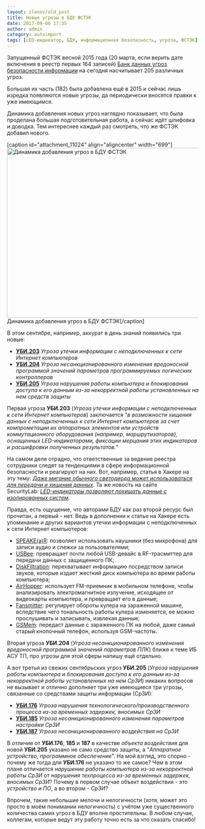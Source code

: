 ```yaml
---
layout: zlonov/old_post
title: Новые угрозы в БДУ ФСТЭК
date: 2017-09-06 17:35
author: admin
category: autoimport
tags: [LED-индикатор, БДУ, информационная безопасность, угроза, ФСТЭК]
---
```

Запущенный ФСТЭК весной 2015 года (20 марта, если верить дате включения в реестр первых 164 записей) <a href="http://www.bdu.fstec.ru/threat">Банк данных угроз безопасности информации</a> на сегодня насчитывает 205 различных угроз.

Большая их часть (182) была добавлена ещё в 2015 и сейчас лишь изредка появляются новые угрозы, да периодически вносятся правки к уже имеющимся.

Динамика добавления новых угроз наглядно показывает, что была проделана большая подготовительная работа, а сейчас идёт шлифовка и доводка. Тем интереснее каждый раз смотреть, что же ФСТЭК добавил нового.

[caption id="attachment_11024" align="aligncenter" width="699"]<a href="/assets/uploads/Динамика-добавления-угроз-в-БДУ-ФСТЭК.jpg"><img class="wp-image-11024" src="/assets/uploads/Динамика-добавления-угроз-в-БДУ-ФСТЭК-1024x655.jpg" alt="Динамика добавления угроз в БДУ ФСТЭК" width="699" height="447" /></a> Динамика добавления угроз в БДУ ФСТЭК[/caption]

В этом сентябре, например, аккурат в день знаний появились три новые:
<ul>
 	<li><a href="http://www.bdu.fstec.ru/threat/ubi.203"><strong>УБИ.203</strong></a> <em>Угроза утечки информации с неподключенных к сети Интернет компьютеров</em></li>
 	<li><a href="http://www.bdu.fstec.ru/threat/ubi.204"><strong>УБИ.204</strong></a> <em>Угроза несанкционированного изменения вредоносной программой значений параметров программируемых логических контроллеров</em></li>
 	<li><a href="http://www.bdu.fstec.ru/threat/ubi.205"><strong>УБИ.205</strong></a> <em>Угроза нарушения работы компьютера и блокирования доступа к его данным из-за некорректной работы установленных на нем средств защиты</em></li>
</ul>
Первая угроза <strong>УБИ.203</strong> (<em>Угроза утечки информации с неподключенных к сети Интернет компьютеров</em>) заключается "<em>в возможности хищения данных с неподключенных к сети Интернет компьютеров за счет компрометации их аппаратных элементов или устройств коммутационного оборудования (например, маршрутизаторов), оснащенных LED-индикаторами, фиксации мерцания этих индикаторов и расшифровки полученных результатов.</em>"

На самом деле отрадно, что ответственные за ведение реестра сотрудники следят за тенденциями в сфере информационной безопасности и реагируют на них. Вот, например, статья в Хакере на эту тему: <a href="https://xakep.ru/2017/02/25/led-it-go/"><em>Даже мигание обычного светодиода может использоваться для передачи и хищения данных</em></a>. Та же новость на сайте SecurityLab: <a href="http://www.securitylab.ru/news/485397.php"><em>LED-индикаторы позволяют похищать данные с изолированных систем</em></a>.

Правда, есть ощущение, что авторами БДУ как раз второй ресурс был прочитан, а первый - нет. Ведь в дополнении к статье на Хакере есть упоминание и других вариантов утечки информации с неподключенных к сети Интернет компьютеров:
<ul>
 	<li><a href="https://xakep.ru/2016/11/24/speake-a-r/">SPEAKE(a)R</a>: позволяет использовать наушники (без микрофона) для записи аудио и слежки за пользователями;</li>
 	<li><a href="https://xakep.ru/2016/08/31/usbee/">USBee</a>: превращает почти любой USB-девайс в RF-трасмиттер для передачи данных с защищенного ПК;</li>
 	<li><a href="https://xakep.ru/2016/08/12/diskfiltration/">DiskFiltration</a>: перехватывает информацию посредством записи звуков, которые издает жесткий диск компьютера во время работы компьютера;</li>
 	<li><a href="https://xakep.ru/2014/10/31/fm-keylogger/">AirHopper</a>: использует FM-приемник в мобильном телефоне, чтобы анализировать электромагнитное излучение, исходящее от видеокарты компьютера, и превращает его в данные;</li>
 	<li><a href="https://xakep.ru/2016/06/27/fansmitter/">Fansmitter</a>: регулирует обороты кулера на зараженной машине, вследствие чего тональность работы кулера изменяется, ее можно прослушивать и записывать, извлекая данные;</li>
 	<li><a href="https://xakep.ru/2015/07/30/gsmem/">GSMem</a>: передаст данные с зараженного ПК на любой, даже самый старый кнопочный телефон, используя GSM-частоты.</li>
</ul>
Вторая угроза <strong>УБИ.204</strong> (<em>Угроза несанкционированного изменения вредоносной программой значений параметров ПЛК</em>) ближе к теме ИБ АСУ ТП, про угрозы для этой сферы напишу ещё отдельно.

А вот третья из свежих сентябрьских угроз <strong>УБИ.205</strong> (<em>Угроза нарушения работы компьютера и блокирования доступа к его данным из-за некорректной работы установленных на нем СрЗИ</em>) никаких вопросов не вызывает и отлично дополняет три уже имеющиеся три угрозы, связанные со средствами защиты информации (СрЗИ):
<ul>
 	<li><a href="http://www.bdu.fstec.ru/threat/ubi.176"><strong>УБИ.176</strong></a> <em>Угроза нарушения технологического/производственного процесса из-за временны́х задержек, вносимых СрЗИ</em></li>
 	<li><strong><a href="http://www.bdu.fstec.ru/threat/ubi.185">УБИ.185</a></strong> <em>Угроза несанкционированного изменения параметров настройки СрЗИ</em></li>
 	<li><a href="http://www.bdu.fstec.ru/threat/ubi.187"><strong>УБИ.187</strong></a> <em>Угроза несанкционированного воздействия на СрЗИ</em></li>
</ul>
В отличие от <strong>УБИ.176</strong>, <strong>185</strong> и <strong>187</strong> в качестве <em>объекта воздействия</em> для новой <strong>УБИ.205</strong> указано не само средство защиты, а "<em>Аппаратное устройство, программное обеспечение</em>". На мой взгляд, это спорно - почему же тогда для <strong>УБИ.176</strong> не указано то же самое? Чем в этом плане отличается <em>нарушение работы компьютера из-за некорректной работы СрЗИ</em> от <em>нарушения техпроцесса из-за временных задержек, вносимых СрЗИ</em>? Почему в первом случае объект воздействия - это <em>устройство и ПО</em>, а во втором - <em>СрЗИ</em>?

Впрочем, такие небольшие мелочи и нелогичности (хотя, может это просто в моём понимании нелогичность) с учётом уже существенного количества самих угроз в БДУ вполне простительны. В любом случае, коллегам, которые ведут эту работу точно есть за что сказать спасибо!
